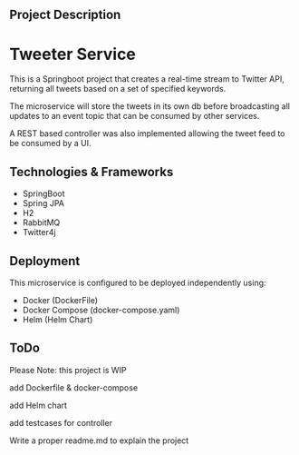 ## Project Description


# Tweeter Service

This is a Springboot project that creates a real-time stream to Twitter API, returning all tweets based on a set of specified keywords.  

The microservice will store the tweets in its own db before broadcasting all updates to an event topic that can be consumed by other services. 

A REST based controller was also implemented allowing the tweet feed to be consumed by a UI.

## Technologies & Frameworks

- SpringBoot
- Spring JPA
- H2 
- RabbitMQ
- Twitter4j

## Deployment

This microservice is configured to be deployed independently using:

- Docker (DockerFile)
- Docker Compose (docker-compose.yaml)
- Helm (Helm Chart)


## ToDo
Please Note: this project is WIP

add Dockerfile & docker-compose

add Helm chart

add testcases for controller

Write a proper readme.md to explain the project